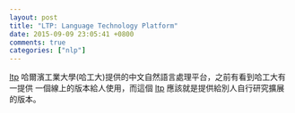 ```yaml
---
layout: post
title: "LTP: Language Technology Platform"
date: 2015-09-09 23:05:41 +0800
comments: true
categories: ["nlp"]
---
```



<!-- more -->

[ltp] 哈爾濱工業大學(哈工大)提供的中文自然語言處理平台，之前有看到哈工大有一提供
一個線上的版本給人使用，而這個 [ltp] 應該就是提供給別人自行研究擴展的版本。


[ltp]:https://github.com/HIT-SCIR/ltp